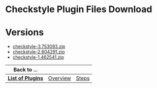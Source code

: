 
Checkstyle Plugin Files Download
================================

# Versions

- [checkstyle-3.753093.zip](https://raw.githubusercontent.com/osmsnbey/todelete2/main/files/UCB/checkstyle/checkstyle-3.753093.zip)
- [checkstyle-2.604291.zip](https://raw.githubusercontent.com/osmsnbey/todelete2/main/files/UCB/checkstyle/checkstyle-2.604291.zip)
- [checkstyle-1.462541.zip](https://raw.githubusercontent.com/osmsnbey/todelete2/main/files/UCB/checkstyle/checkstyle-1.462541.zip)

|Back to ...|||
| :---: | :---: | :---: |
|[**List of Plugins**](../../index.md)|[Overview](./overview.md)|[Steps](./steps.md)|
